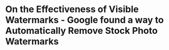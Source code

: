 # On the Effectiveness of Visible Watermarks - Google found a way to Automatically Remove Stock Photo Watermarks
